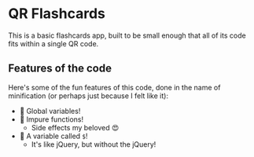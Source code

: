 # QR Flashcards

This is a basic flashcards app, built to be small enough that all of its code fits within a single QR code.

## Features of the code

Here's some of the fun features of this code, done in the name of minification (or perhaps just because I felt like it):

- 🎉 Global variables!
- 🎉 Impure functions!
  - Side effects my beloved 😍
- 🎉 A variable called `$`!
  - It's like jQuery, but without the jQuery!
